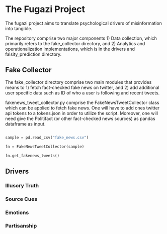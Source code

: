 # The Fugazi Project

The fugazi project aims to translate psychological drivers of misinformation into tangible.


The repository comprise two major components 1) Data collection, which primarily refers to the fake_collector directory, and 2) Analytics and operationalization implementations, which is in the drivers and falsity_prediction directory.


## Fake Collector

The fake_collector directory comprise two main modules that provides means to 1) fetch fact-checked fake news on twitter, and 2) add additional user specific data such as ID of who a user is following and recent tweets.

fakenews_tweet_collector.py comprise the FakeNewsTweetCollector class which can be applied to fetch fake news. One will have to add ones twitter api tokens to a tokens.json in order to utilize the script. Moreover, one will need give the Politifact (or other fact-checked news sources) as pandas dataframe as input.

```python

sample = pd.read_csv("fake_news.csv")

fn = FakeNewsTweetCollector(sample)

fn.get_fakenews_tweets()

```


## Drivers

### Illusory Truth
### Source Cues

### Emotions

### Partisanship

